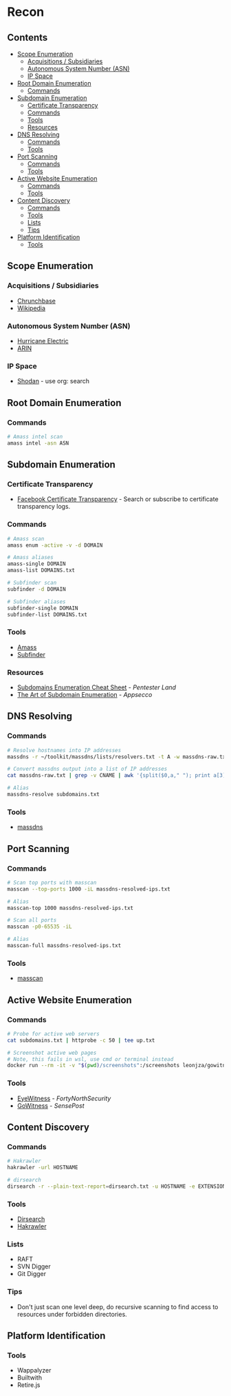 <!-- omit in toc -->
# Recon

<!-- omit in toc -->
## Contents
- [Scope Enumeration](#scope-enumeration)
  - [Acquisitions / Subsidiaries](#acquisitions--subsidiaries)
  - [Autonomous System Number (ASN)](#autonomous-system-number-asn)
  - [IP Space](#ip-space)
- [Root Domain Enumeration](#root-domain-enumeration)
  - [Commands](#commands)
- [Subdomain Enumeration](#subdomain-enumeration)
  - [Certificate Transparency](#certificate-transparency)
  - [Commands](#commands-1)
  - [Tools](#tools)
  - [Resources](#resources)
- [DNS Resolving](#dns-resolving)
  - [Commands](#commands-2)
  - [Tools](#tools-1)
- [Port Scanning](#port-scanning)
  - [Commands](#commands-3)
  - [Tools](#tools-2)
- [Active Website Enumeration](#active-website-enumeration)
  - [Commands](#commands-4)
  - [Tools](#tools-3)
- [Content Discovery](#content-discovery)
  - [Commands](#commands-5)
  - [Tools](#tools-4)
  - [Lists](#lists)
  - [Tips](#tips)
- [Platform Identification](#platform-identification)
  - [Tools](#tools-5)

## Scope Enumeration

### Acquisitions / Subsidiaries
- [Chrunchbase](https://www.crunchbase.com/)
- [Wikipedia](https://en.wikipedia.org/)

### Autonomous System Number (ASN)
- [Hurricane Electric](http://he.net/)
- [ARIN](https://www.arin.net/)

### IP Space
- [Shodan](https://www.shodan.io/) - use org: search

## Root Domain Enumeration

### Commands
```bash
# Amass intel scan
amass intel -asn ASN
```

## Subdomain Enumeration

### Certificate Transparency

- [Facebook Certificate Transparency](https://developers.facebook.com/tools/ct/search/) - Search or subscribe to certificate transparency logs.

### Commands
```bash
# Amass scan
amass enum -active -v -d DOMAIN

# Amass aliases
amass-single DOMAIN
amass-list DOMAINS.txt

# Subfinder scan
subfinder -d DOMAIN

# Subfinder aliases
subfinder-single DOMAIN
subfinder-list DOMAINS.txt
```

### Tools
- [Amass](https://github.com/OWASP/Amass)
- [Subfinder](https://github.com/projectdiscovery/subfinder)

### Resources
- [Subdomains Enumeration Cheat Sheet](https://pentester.land/cheatsheets/2018/11/14/subdomains-enumeration-cheatsheet.html) - _Pentester Land_
- [The Art of Subdomain Enumeration](https://github.com/appsecco/the-art-of-subdomain-enumeration) - _Appsecco_

## DNS Resolving

### Commands

```bash
# Resolve hostnames into IP addresses
massdns -r ~/toolkit/massdns/lists/resolvers.txt -t A -w massdns-raw.txt -q -o S $1

# Convert massdns output into a list of IP addresses
cat massdns-raw.txt | grep -v CNAME | awk '{split($0,a," "); print a[3]}' | sort | uniq > massdns-resolved-ips.txt

# Alias
massdns-resolve subdomains.txt
```

### Tools
- [massdns](https://github.com/blechschmidt/massdns)

## Port Scanning

### Commands

```bash
# Scan top ports with masscan
masscan --top-ports 1000 -iL massdns-resolved-ips.txt

# Alias
masscan-top 1000 massdns-resolved-ips.txt

# Scan all ports
masscan -p0-65535 -iL

# Alias
masscan-full massdns-resolved-ips.txt
```

### Tools
- [masscan](https://github.com/robertdavidgraham/masscan)

## Active Website Enumeration

### Commands
```bash
# Probe for active web servers
cat subdomains.txt | httprobe -c 50 | tee up.txt

# Screenshot active web pages
# Note, this fails in wsl, use cmd or terminal instead
docker run --rm -it -v "$(pwd)/screenshots":/screenshots leonjza/gowitness:latest file -s /screenshots/up.txt
```

### Tools
- [EyeWitness](https://github.com/FortyNorthSecurity/EyeWitness) - _FortyNorthSecurity_
- [GoWitness](https://github.com/sensepost/gowitness) - _SensePost_

## Content Discovery

### Commands
```bash
# Hakrawler
hakrawler -url HOSTNAME

# dirsearch
dirsearch -r --plain-text-report=dirsearch.txt -u HOSTNAME -e EXTENSION1,EXTENSION2
```

### Tools
- [Dirsearch](https://github.com/maurosoria/dirsearch)
- [Hakrawler](https://github.com/hakluke/hakrawler)

### Lists
- RAFT
- SVN Digger
- Git Digger

### Tips
- Don't just scan one level deep, do recursive scanning to find access to resources under forbidden directories.

## Platform Identification

### Tools
- Wappalyzer
- Builtwith
- Retire.js

